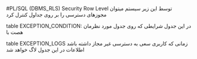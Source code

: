 #PL/SQL (DBMS_RLS) Security Row Level
توسط این زیر سیستم میتوان مجوزهای دسترسی را بر روی جداول کنترل کرد


table EXCEPTION_CONDITION:
در این جدول شرایطی که روی جدول مورد نظرمان هصت با 

table EXCEPTION_LOGS
زمانی که کاربری سعی به دسترسی غیر مجاز داشته باشد اطلاعات در این جدول لاگ خواهد شد
